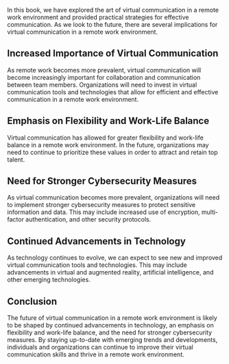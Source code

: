 
In this book, we have explored the art of virtual communication in a remote work environment and provided practical strategies for effective communication. As we look to the future, there are several implications for virtual communication in a remote work environment.

Increased Importance of Virtual Communication
---------------------------------------------

As remote work becomes more prevalent, virtual communication will become increasingly important for collaboration and communication between team members. Organizations will need to invest in virtual communication tools and technologies that allow for efficient and effective communication in a remote work environment.

Emphasis on Flexibility and Work-Life Balance
---------------------------------------------

Virtual communication has allowed for greater flexibility and work-life balance in a remote work environment. In the future, organizations may need to continue to prioritize these values in order to attract and retain top talent.

Need for Stronger Cybersecurity Measures
----------------------------------------

As virtual communication becomes more prevalent, organizations will need to implement stronger cybersecurity measures to protect sensitive information and data. This may include increased use of encryption, multi-factor authentication, and other security protocols.

Continued Advancements in Technology
------------------------------------

As technology continues to evolve, we can expect to see new and improved virtual communication tools and technologies. This may include advancements in virtual and augmented reality, artificial intelligence, and other emerging technologies.

Conclusion
----------

The future of virtual communication in a remote work environment is likely to be shaped by continued advancements in technology, an emphasis on flexibility and work-life balance, and the need for stronger cybersecurity measures. By staying up-to-date with emerging trends and developments, individuals and organizations can continue to improve their virtual communication skills and thrive in a remote work environment.
